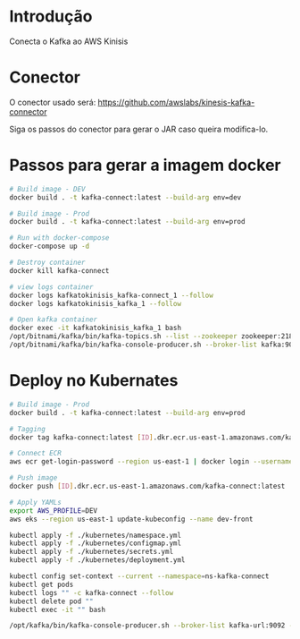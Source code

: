 # Introdução

Conecta o Kafka ao AWS Kinisis

# Conector

O conector usado será: https://github.com/awslabs/kinesis-kafka-connector

Siga os passos do conector para gerar o JAR caso queira modifica-lo.

# Passos para gerar a imagem docker

```bash
# Build image - DEV
docker build . -t kafka-connect:latest --build-arg env=dev

# Build image - Prod
docker build . -t kafka-connect:latest --build-arg env=prod

# Run with docker-compose
docker-compose up -d

# Destroy container
docker kill kafka-connect

# view logs container
docker logs kafkatokinisis_kafka-connect_1 --follow
docker logs kafkatokinisis_kafka_1 --follow

# Open kafka container
docker exec -it kafkatokinisis_kafka_1 bash
/opt/bitnami/kafka/bin/kafka-topics.sh --list --zookeeper zookeeper:2181
/opt/bitnami/kafka/bin/kafka-console-producer.sh --broker-list kafka:9092 --topic test
```

# Deploy no Kubernates

```bash
# Build image - Prod
docker build . -t kafka-connect:latest --build-arg env=prod

# Tagging
docker tag kafka-connect:latest [ID].dkr.ecr.us-east-1.amazonaws.com/kafka-connect:latest

# Connect ECR
aws ecr get-login-password --region us-east-1 | docker login --username AWS --password-stdin [ID].dkr.ecr.us-east-1.amazonaws.com

# Push image
docker push [ID].dkr.ecr.us-east-1.amazonaws.com/kafka-connect:latest

# Apply YAMLs
export AWS_PROFILE=DEV
aws eks --region us-east-1 update-kubeconfig --name dev-front

kubectl apply -f ./kubernetes/namespace.yml
kubectl apply -f ./kubernetes/configmap.yml
kubectl apply -f ./kubernetes/secrets.yml
kubectl apply -f ./kubernetes/deployment.yml

kubectl config set-context --current --namespace=ns-kafka-connect
kubectl get pods
kubectl logs "" -c kafka-connect --follow
kubectl delete pod ""
kubectl exec -it "" bash

/opt/kafka/bin/kafka-console-producer.sh --broker-list kafka-url:9092 --topic test
```